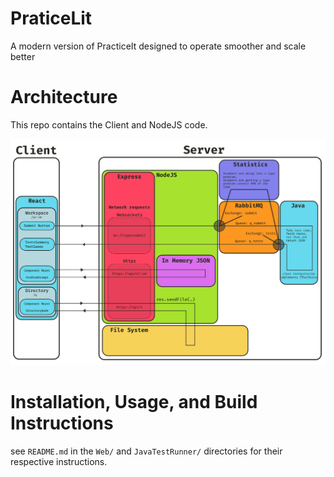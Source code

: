 # PraticeLit
A modern version of PracticeIt designed to operate smoother and scale better

# Architecture
This repo contains the Client and NodeJS code.

![project diagram](Design/arch.png)

# Installation, Usage, and Build Instructions
see `README.md` in the `Web/` and `JavaTestRunner/` directories for their respective instructions. 
